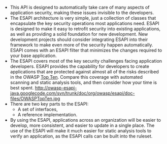   - This API is designed to automatically take care of many aspects of
    application security, making these issues invisible to the
    developers.
  - The ESAPI architecture is very simple, just a collection of classes
    that encapsulate the key security operations most applications need.
    ESAPI is designed to make it easy to retrofit security into existing
    applications, as well as providing a solid foundation for new
    development. New development projects should consider integrating
    ESAPI into their framework to make even more of the security happen
    automatically. ESAPI comes with an ESAPI filter that minimizes the
    changes required to your base application.
  - The ESAPI covers most of the key security challenges facing
    application developers. ESAPI provides the capability for developers
    to create applications that are protected against almost all of the
    risks described in the OWASP [Top Ten](Top_Ten "wikilink"). Compare
    this coverage with automated scanning and static analysis tools, and
    then consider how your time is best spent.
    <http://owasp-esapi-java.googlecode.com/svn/trunk/doc/org/owasp/esapi/doc-files/OWASPTopTen.jpg>
  - There are two key parts to the ESAPI:
      - A set of interfaces,
      - A reference implementation.
  - By using the ESAPI, applications across an organization will be
    easier to develop, more consistent, and easier to update in a single
    place. The use of the ESAPI will make it much easier for static
    analysis tools to verify an application, as the ESAPI calls can be
    built into the ruleset.
